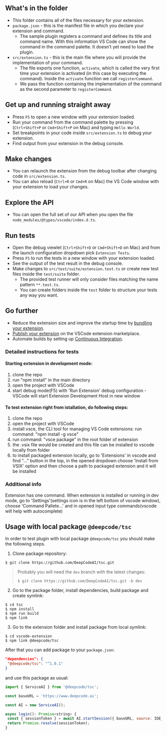 ## What's in the folder

* This folder contains all of the files necessary for your extension.
* `package.json` - this is the manifest file in which you declare your extension and command.
  * The sample plugin registers a command and defines its title and command name. With this information VS Code can show the command in the command palette. It doesn’t yet need to load the plugin.
* `src/extension.ts` - this is the main file where you will provide the implementation of your command.
  * The file exports one function, `activate`, which is called the very first time your extension is activated (in this case by executing the command). Inside the `activate` function we call `registerCommand`.
  * We pass the function containing the implementation of the command as the second parameter to `registerCommand`.

## Get up and running straight away

* Press `F5` to open a new window with your extension loaded.
* Run your command from the command palette by pressing (`Ctrl+Shift+P` or `Cmd+Shift+P` on Mac) and typing `Hello World`.
* Set breakpoints in your code inside `src/extension.ts` to debug your extension.
* Find output from your extension in the debug console.

## Make changes

* You can relaunch the extension from the debug toolbar after changing code in `src/extension.ts`.
* You can also reload (`Ctrl+R` or `Cmd+R` on Mac) the VS Code window with your extension to load your changes.


## Explore the API

* You can open the full set of our API when you open the file `node_modules/@types/vscode/index.d.ts`.

## Run tests

* Open the debug viewlet (`Ctrl+Shift+D` or `Cmd+Shift+D` on Mac) and from the launch configuration dropdown pick `Extension Tests`.
* Press `F5` to run the tests in a new window with your extension loaded.
* See the output of the test result in the debug console.
* Make changes to `src/test/suite/extension.test.ts` or create new test files inside the `test/suite` folder.
  * The provided test runner will only consider files matching the name pattern `**.test.ts`.
  * You can create folders inside the `test` folder to structure your tests any way you want.

## Go further

 * Reduce the extension size and improve the startup time by [bundling your extension](https://code.visualstudio.com/api/working-with-extensions/bundling-extension).
 * [Publish your extension](https://code.visualstudio.com/api/working-with-extensions/publishing-extension) on the VSCode extension marketplace.
 * Automate builds by setting up [Continuous Integration](https://code.visualstudio.com/api/working-with-extensions/continuous-integration).


### Detailed instructions for tests

#### Starting extension in development mode:

1. clone the repo
2. run "npm install" in the main directory
3. open the project with VSCode
4. start debug mode(F5) with 'Run Extension' debug configuration - VSCode will start Extension Development Host in new window

#### To test extension right from istallation, do following steps:

1. clone the repo
2. open the project with VSCode
3. install vsce, the CLI tool for managing VS Code extensions:
   run command: "npm install -g vsce"
4. run command: "vsce package" in the root folder of extension
5. the .vsix file would be created and this file can be installed to vscode locally from folder
6. to install packaged extension locally, go to 'Extensions' in vscode and find "..." button in the top,
   in the opened dropdown choose 'Install from VSIX' option and then choose a path to packaged extension
   and it will be installed

### Additional info

Extension has one command.
When extension is installed or running in dev mode, go to 'Settings'(settings icon is in the left bottom of vscode window), choose 'Command Pallete...' and in opened input type commands(vscode will help with autocomplete)

## Usage with local package `@deepcode/tsc`

In order to test plugin with local package `@deepcode/tsc` you should make the following steps.

1. Clone package repository:
```shell script
$ git clone https://github.com/DeepCodeAI/tsc.git
```

> Probably you will need the `dev` branch with the latest changes:
> ```shell script
> $ git clone https://github.com/DeepCodeAI/tsc.git -b dev
> ```

2. Go to the package folder, install dependencies, build package and create symlink:
```shell script
$ cd tsc
$ npm install
$ npm run build
$ npm link
```

3. Go to the extension folder and install package from local symlink:
```shell script
$ cd vscode-extension
$ npm link @deepcode/tsc
```

After that you can add package to your `package.json`:
```json
"dependencies": {
 "@deepcode/tsc": "^1.0.1"
}
```

and use this package as usual:
```javascript
import { ServiceAI } from '@deepcode/tsc';

const baseURL = 'https://www.deepcode.ai';

const AI = new ServiceAI();

async login(): Promise<string> {
 const { sessionToken } = await AI.startSession({ baseURL, source: IDE_NAME });
 return Promise.resolve(sessionToken);
}
```
